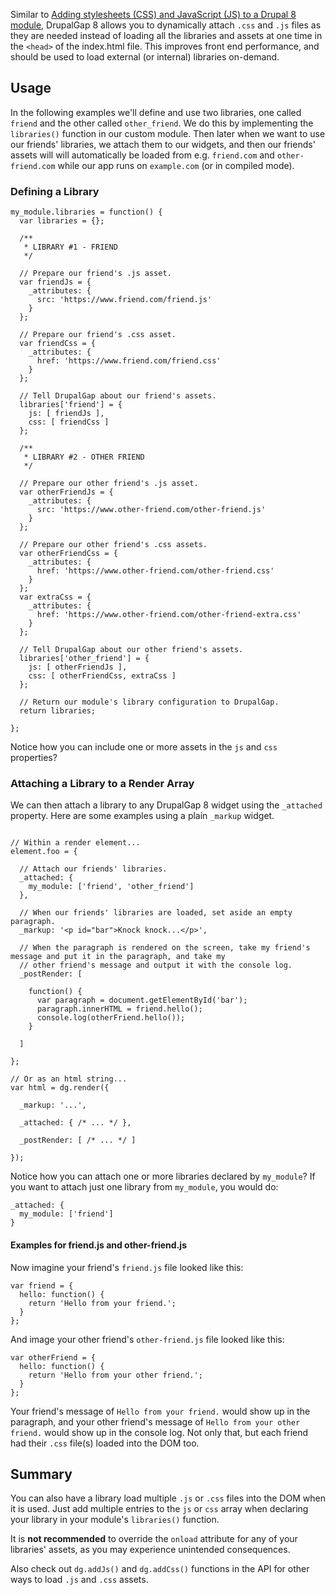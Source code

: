 Similar to [Adding stylesheets (CSS) and JavaScript (JS) to a Drupal 8 module](https://www.drupal.org/docs/8/creating-custom-modules/adding-stylesheets-css-and-javascript-js-to-a-drupal-8-module),
DrupalGap 8 allows you to dynamically attach `.css` and `.js` files as they are needed instead of loading all the
libraries and assets at one time in the `<head>` of the index.html file. This improves front end performance, and should
be used to load external (or internal) libraries on-demand.

## Usage

In the following examples we'll define and use two libraries, one called `friend` and the other called `other_friend`.
We do this by implementing the `libraries()` function in our custom module. Then later when we want to use our friends'
libraries, we attach them to our widgets, and then our friends' assets will will automatically be loaded from e.g.
`friend.com` and `other-friend.com` while our app runs on `example.com` (or in compiled mode).

### Defining a Library

```
my_module.libraries = function() {
  var libraries = {};

  /**
   * LIBRARY #1 - FRIEND
   */

  // Prepare our friend's .js asset.
  var friendJs = {
    _attributes: {
      src: 'https://www.friend.com/friend.js'
    }
  };

  // Prepare our friend's .css asset.
  var friendCss = {
    _attributes: {
      href: 'https://www.friend.com/friend.css'
    }
  };

  // Tell DrupalGap about our friend's assets.
  libraries['friend'] = {
    js: [ friendJs ],
    css: [ friendCss ]
  };

  /**
   * LIBRARY #2 - OTHER FRIEND
   */

  // Prepare our other friend's .js asset.
  var otherFriendJs = {
    _attributes: {
      src: 'https://www.other-friend.com/other-friend.js'
    }
  };

  // Prepare our other friend's .css assets.
  var otherFriendCss = {
    _attributes: {
      href: 'https://www.other-friend.com/other-friend.css'
    }
  };
  var extraCss = {
    _attributes: {
      href: 'https://www.other-friend.com/other-friend-extra.css'
    }
  };

  // Tell DrupalGap about our other friend's assets.
  libraries['other_friend'] = {
    js: [ otherFriendJs ],
    css: [ otherFriendCss, extraCss ]
  };

  // Return our module's library configuration to DrupalGap.
  return libraries;

};

```

Notice how you can include one or more assets in the `js` and `css` properties?

### Attaching a Library to a Render Array

We can then attach a library to any DrupalGap 8 widget using the `_attached` property. Here are some examples using a
plain `_markup` widget.

```

// Within a render element...
element.foo = {

  // Attach our friends' libraries.
  _attached: {
    my_module: ['friend', 'other_friend']
  },

  // When our friends' libraries are loaded, set aside an empty paragraph.
  _markup: '<p id="bar">Knock knock...</p>',

  // When the paragraph is rendered on the screen, take my friend's message and put it in the paragraph, and take my
  // other friend's message and output it with the console log.
  _postRender: [

    function() {
      var paragraph = document.getElementById('bar');
      paragraph.innerHTML = friend.hello();
      console.log(otherFriend.hello());
    }

  ]

};
```

```
// Or as an html string...
var html = dg.render({

  _markup: '...',
  
  _attached: { /* ... */ },
  
  _postRender: [ /* ... */ ]
  
});
```

Notice how you can attach one or more libraries declared by `my_module`? If you want to attach just one library from
`my_module`, you would do:

```
_attached: {
  my_module: ['friend']
}
```

#### Examples for friend.js and other-friend.js

Now imagine your friend's `friend.js` file looked like this:

```
var friend = {
  hello: function() {
    return 'Hello from your friend.';
  }
};
```

And image your other friend's `other-friend.js` file looked like this:

```
var otherFriend = {
  hello: function() {
    return 'Hello from your other friend.';
  }
};
```

Your friend's message of `Hello from your friend.` would show up in the paragraph, and your other friend's message of
`Hello from your other friend.` would show up in the console log. Not only that, but each friend had their `.css`
file(s) loaded into the DOM too.

## Summary

You can also have a library load multiple `.js` or `.css` files into the DOM when it is used. Just add multiple entries
to the `js` or `css` array when declaring your library in your module's `libraries()` function.

It is **not recommended** to override the `onload` attribute for any of your libraries' assets, as you may experience
unintended consequences.

Also check out `dg.addJs()` and `dg.addCss()` functions in the API for other ways to load `.js` and `.css` assets.
